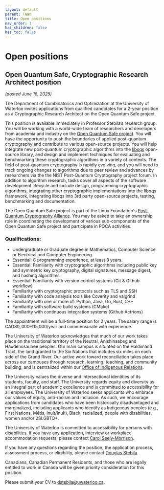 ```yaml
---
layout: default
parent: Team
title: Open positions
nav_order: 1
has_children: false
has_toc: false
---
```


# Open positions

## Open Quantum Safe, Cryptographic Research Architect position 

*(posted June 18, 2025)*

The Department of Combinatorics and Optimization at the University of Waterloo invites applications from qualified candidates for a 2-year position as a Cryptographic Research Architect on the Open Quantum Safe project. 

This position is available immediately in Professor Stebila’s research group. You will be working with a world-wide team of researchers and developers from academia and industry on the [Open Quantum Safe project](/). You will have the opportunity to push the boundaries of applied post-quantum cryptography and contribute to various open-source projects. You will help integrate new post-quantum cryptographic algorithms into the [liboqs](/liboqs) open-source library, and design and implement techniques for evaluating and benchmarking these cryptographic algorithms in a variety of contexts. The field of post-quantum cryptography is rapidly evolving, and you will need to track ongoing changes to algorithms due to peer review and advances by researchers via the the NIST Post-Quantum Cryptography project forum.  In addition to algorithm research, tasks cover all aspects of the software development lifecycle and include design, programming cryptographic algorithms, integrating other cryptographic implementations into the liboqs framework, integrating liboqs into 3rd party open-source projects, testing, benchmarking and documentation.

The Open Quantum Safe project is part of the Linux Foundation's [Post-Quantum Cryptography Alliance](https://pqca.org/). You may be asked to take an ownership role in coordinating the development of various sub-components of the Open Quantum Safe project and participate in PQCA activities.

### Qualifications:

- Undergraduate or Graduate degree in Mathematics, Computer Science or Electrical and Computer Engineering
- Essential: C programming experience, at least 3 years.
- Essential: Familiarity with cryptographic algorithms including public key and symmetric key cryptography, digital signatures, message digest, and hashing algorithms
- Essential: Familiarity with version control systems (Git & Github workflow)
- Familiarity with cryptographic protocols such as TLS and SSH
- Familiarity with code analysis tools like Coverity and valgrind
- Familiarity with one or more of: Python, Java, Go, Rust, C++
- Familiarity with software build systems (CMake)
- Familiarity with continuous integration systems (Github Actrions)

The appointment will be a full-time position for 2 years. The salary range is CAD$80,000–$115,000/year and commensurate with experience. 

The University of Waterloo acknowledges that much of our work takes place on the traditional territory of the Neutral, Anishinaabeg and Haudenosaunee peoples. Our main campus is situated on the Haldimand Tract, the land granted to the Six Nations that includes six miles on each side of the Grand River. Our active work toward reconciliation takes place across our campuses through research, learning, teaching, and community building, and is centralized within our [Office of Indigenous Relations](https://uwaterloo.ca/indigenous).

The University values the diverse and intersectional identities of its students, faculty, and staff. The University regards equity and diversity as an integral part of academic excellence and is committed to accessibility for all employees. The University of Waterloo seeks applicants who embrace our values of equity, anti-racism and inclusion.  As such, we encourage applications from candidates who have been historically disadvantaged and marginalized, including applicants who identify as Indigenous peoples (e.g., First Nations, Métis, Inuit/Inuk), Black, racialized, people with disabilities, women and/or 2SLGBTQ+.

The University of Waterloo is committed to accessibility for persons with disabilities. If you have any application, interview or workplace accommodation requests, please contact [Carol Seely-Morrison](mailto:caseelymorrison@uwaterloo.ca).

If you have any questions regarding the position, the application process, assessment process, or eligibility, please contact [Douglas Stebila](mailto:dstebila@uwaterloo.ca).

Canadians, Canadian Permanent Residents, and those who are legally entitled to work in Canada will be given priority consideration for this position.

Please submit your CV to [dstebila@uwaterloo.ca](mailto:dstebila@uwaterloo.ca).
